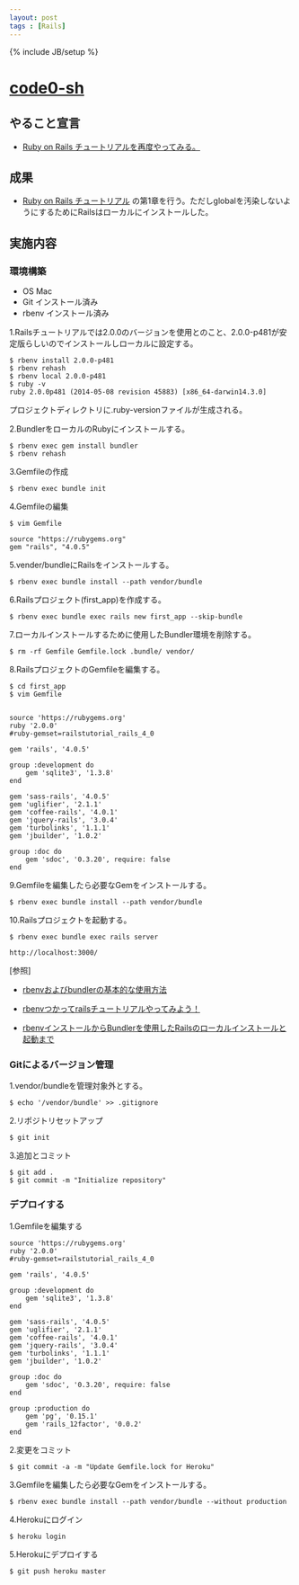 ```yaml
---
layout: post
tags : [Rails]
---
```

{% include JB/setup %}

# [code0-sh](https://github.com/code0-sh)


## やること宣言


-   [Ruby on Rails チュートリアルを再度やってみる。](https://github.com/OkinawaDevOps/okinawadevops.github.com/issues/131)

## 成果


-   [Ruby on Rails チュートリアル](http://railstutorial.jp/chapters/beginning?version=4.0#top) の第1章を行う。ただしglobalを汚染しないようにするためにRailsはローカルにインストールした。

## 実施内容

### 環境構築

- OS Mac
- Git インストール済み
- rbenv インストール済み

1.Railsチュートリアルでは2.0.0のバージョンを使用とのこと、2.0.0-p481が安定版らしいのでインストールしローカルに設定する。

    $ rbenv install 2.0.0-p481
    $ rbenv rehash
    $ rbenv local 2.0.0-p481
    $ ruby -v
    ruby 2.0.0p481 (2014-05-08 revision 45883) [x86_64-darwin14.3.0]

プロジェクトディレクトリに.ruby-versionファイルが生成される。

2.BundlerをローカルのRubyにインストールする。

    $ rbenv exec gem install bundler
    $ rbenv rehash

3.Gemfileの作成

    $ rbenv exec bundle init

4.Gemfileの編集

    $ vim Gemfile

    source "https://rubygems.org"
    gem "rails", "4.0.5"

5.vender/bundleにRailsをインストールする。

    $ rbenv exec bundle install --path vendor/bundle

6.Railsプロジェクト(first_app)を作成する。

    $ rbenv exec bundle exec rails new first_app --skip-bundle

7.ローカルインストールするために使用したBundler環境を削除する。

    $ rm -rf Gemfile Gemfile.lock .bundle/ vendor/

8.RailsプロジェクトのGemfileを編集する。

    $ cd first_app
    $ vim Gemfile


    source 'https://rubygems.org'
    ruby '2.0.0'
    #ruby-gemset=railstutorial_rails_4_0

    gem 'rails', '4.0.5'

    group :development do
        gem 'sqlite3', '1.3.8'
    end

    gem 'sass-rails', '4.0.5'
    gem 'uglifier', '2.1.1'
    gem 'coffee-rails', '4.0.1'
    gem 'jquery-rails', '3.0.4'
    gem 'turbolinks', '1.1.1'
    gem 'jbuilder', '1.0.2'

    group :doc do
        gem 'sdoc', '0.3.20', require: false
    end

9.Gemfileを編集したら必要なGemをインストールする。

    $ rbenv exec bundle install --path vendor/bundle

10.Railsプロジェクトを起動する。

    $ rbenv exec bundle exec rails server

    http://localhost:3000/


[参照]

- [rbenvおよびbundlerの基本的な使用方法](https://www.qoosky.net/references/128/)

- [rbenvつかってrailsチュートリアルやってみよう！](http://niwatako.tips/20140724/article121.html)

- [rbenvインストールからBundlerを使用したRailsのローカルインストールと起動まで](http://qiita.com/egopro/items/aba12261c053eecd6d19)

### Gitによるバージョン管理

1.vendor/bundleを管理対象外とする。

    $ echo '/vendor/bundle' >> .gitignore

2.リポジトリセットアップ

    $ git init

3.追加とコミット

    $ git add .
    $ git commit -m "Initialize repository"


### デプロイする

1.Gemfileを編集する

    source 'https://rubygems.org'
    ruby '2.0.0'
    #ruby-gemset=railstutorial_rails_4_0

    gem 'rails', '4.0.5'

    group :development do
        gem 'sqlite3', '1.3.8'
    end

    gem 'sass-rails', '4.0.5'
    gem 'uglifier', '2.1.1'
    gem 'coffee-rails', '4.0.1'
    gem 'jquery-rails', '3.0.4'
    gem 'turbolinks', '1.1.1'
    gem 'jbuilder', '1.0.2'

    group :doc do
        gem 'sdoc', '0.3.20', require: false
    end

    group :production do
        gem 'pg', '0.15.1'
        gem 'rails_12factor', '0.0.2'
    end


2.変更をコミット

    $ git commit -a -m "Update Gemfile.lock for Heroku"


3.Gemfileを編集したら必要なGemをインストールする。

    $ rbenv exec bundle install --path vendor/bundle --without production

4.Herokuにログイン

    $ heroku login

5.Herokuにデプロイする

    $ git push heroku master

